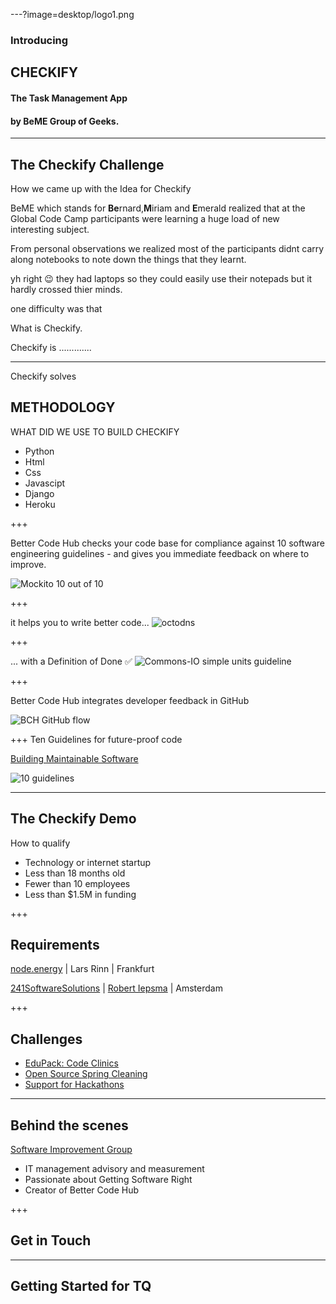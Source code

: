 ---?image=desktop/logo1.png

### Introducing
## CHECKIFY
#### The Task Management App
#### by BeME Group of Geeks.


---

## The Checkify Challenge

<span class="primary">How we came up with the Idea for Checkify</span> 

 BeME which stands for **Be**rnard,**M**iriam and **E**merald realized that at the Global Code Camp participants were learning a huge load of new interesting subject.

From personal observations we realized most of the participants didnt carry along notebooks to note down the things that they learnt.

yh right :wink: they had laptops so they could easily use their notepads but it hardly crossed thier minds. 

one difficulty was that 

<span class="primary">What is Checkify.</span>


 Checkify is .............


---

Checkify solves 

<!-- 
.reveal section img {
  border: 0;
  box-shadow: none;
} 
-->  

## METHODOLOGY

<span class="primary">WHAT DID WE USE TO BUILD CHECKIFY</span>


- Python
- Html
- Css
- Javascipt
- Django
- Heroku


+++

Better Code Hub checks your code base for <span class="primary">compliance</span> against 10 <span class="primary">software engineering</span> guidelines - and gives you immediate feedback on where to <span class="primary">improve</span>.

![Mockito 10 out of 10](assets/mockito-10-out-of-10.png)


+++

it helps you to <span class="primary">write</span> better code... 
![octodns](assets/octodns.jpg)



+++

... with a Definition of Done ✅
![Commons-IO simple units guideline](assets/commons-io-simple-units-guideline.png)


+++

Better Code Hub integrates <span class="primary">developer feedback</span> in GitHub

![BCH GitHub flow](assets/bch-github-flow.png)


+++
Ten Guidelines for future-proof code

[Building Maintainable Software](https://shop.oreilly.com/product/0636920049159.do)

![10 guidelines](assets/bms-cover.png)

 

---

## The Checkify Demo 

<span class="primary">How to qualify</span> 

- Technology or internet startup
- Less than 18 months old
- Fewer than 10 employees
- Less than $1.5M in funding

+++

## Requirements

[node.energy](https://node.energy) | Lars Rinn | Frankfurt

[241SoftwareSolutions](https://www.241softwaresolutions.com) | [Robert Iepsma](https://www.linkedin.com/in/robert-iepsma-8237116b) | Amsterdam

+++

## Challenges

- [EduPack: Code Clinics](https://education.github.community/t/a-proposed-add-on-for-code-quality-in-software-engineering-courses-using-github/9067) 
- [Open Source Spring Cleaning](https://opensourcespringcleaning.github.io/)
- [Support for Hackathons](https://dev.to/jstvssr/how-a-hackathon-appreciates-quality-code)



---
## Behind the scenes
[<span class="primary">Software Improvement Group</span>](https://sig.eu) 

- IT management advisory and measurement
- Passionate about Getting Software Right
- Creator of Better Code Hub

+++

## Get in Touch

 
---

## Getting Started for TQ 






